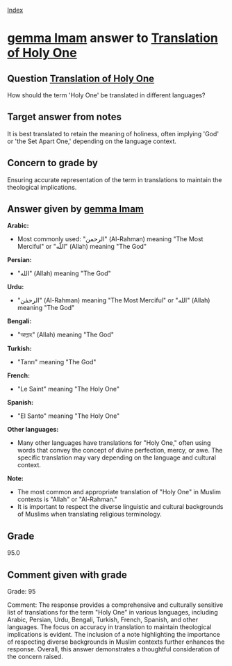 
[Index](../../index.md)
# [gemma Imam](../../answering_models/gemma_Imam.md) answer to [Translation of Holy One](../../questions/Translation_of_Holy_One.md)

## Question [Translation of Holy One](../../questions/Translation_of_Holy_One.md)
How should the term 'Holy One' be translated in different languages?

## Target answer from notes
It is best translated to retain the meaning of holiness, often implying 'God' or 'the Set Apart One,' depending on the language context.

## Concern to grade by
Ensuring accurate representation of the term in translations to maintain the theological implications.

## Answer given by [gemma Imam](../../answering_models/gemma_Imam.md)
**Arabic:**

* Most commonly used: "الرحمن" (Al-Rahman) meaning "The Most Merciful" or "اللّه" (Allah) meaning "The God"

**Persian:**

* "الله" (Allah) meaning "The God"

**Urdu:**

* "الرحمٰن" (Al-Rahman) meaning "The Most Merciful" or "الله" (Allah) meaning "The God"

**Bengali:**

* "আল্লাহ" (Allah) meaning "The God"

**Turkish:**

* "Tanrı" meaning "The God"

**French:**

* "Le Saint" meaning "The Holy One"

**Spanish:**

* "El Santo" meaning "The Holy One"

**Other languages:**

* Many other languages have translations for "Holy One," often using words that convey the concept of divine perfection, mercy, or awe. The specific translation may vary depending on the language and cultural context.

**Note:**

* The most common and appropriate translation of "Holy One" in Muslim contexts is "Allah" or "Al-Rahman."
* It is important to respect the diverse linguistic and cultural backgrounds of Muslims when translating religious terminology.

## Grade
95.0

## Comment given with grade
Grade: 95

Comment: The response provides a comprehensive and culturally sensitive list of translations for the term "Holy One" in various languages, including Arabic, Persian, Urdu, Bengali, Turkish, French, Spanish, and other languages. The focus on accuracy in translation to maintain theological implications is evident. The inclusion of a note highlighting the importance of respecting diverse backgrounds in Muslim contexts further enhances the response. Overall, this answer demonstrates a thoughtful consideration of the concern raised.
